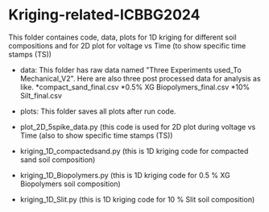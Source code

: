# Kriging-related-ICBBG2024
This folder containes code, data, plots for 1D kriging for different soil compositions and for 2D plot for voltage vs Time (to show specific time stamps (TS))

* data: This folder has raw data named "Three Experiments used_To Mechanical_V2". Here are also three post processed data for analysis as like.
  *compact_sand_final.csv
  *0.5% XG Biopolymers_final.csv
  *10% Silt_final.csv
   
* plots: This folder saves all plots after run code.
* plot_2D_5spike_data.py (this code is used for 2D plot during voltage vs Time (also to show specific time stamps (TS))
* kriging_1D_compactedsand.py (this is 1D kriging code for compacted sand soil composition)
* kriging_1D_Biopolymers.py (this is 1D kriging code for 0.5 % XG Biopolymers soil composition)
* kriging_1D_Slit.py (this is 1D kriging code for 10 % Slit soil composition)  
